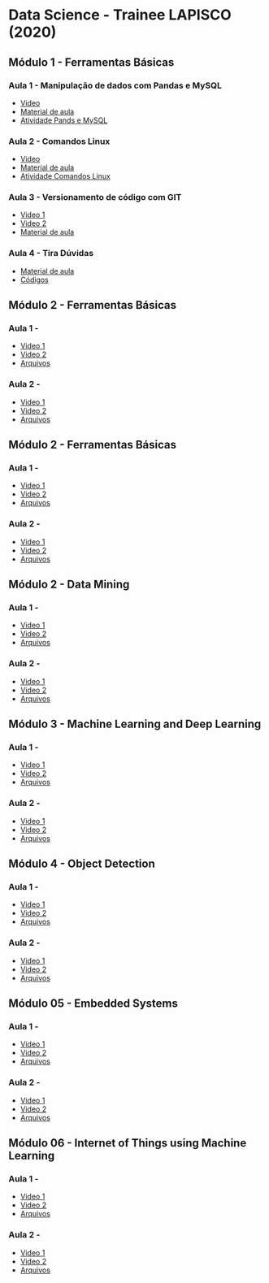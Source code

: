 # Data Science - Trainee LAPISCO (2020)

## Módulo 1 - Ferramentas Básicas
### Aula 1 - Manipulação de dados com Pandas e MySQL
* [Video]( https://youtu.be/W_ifpWMY8g4 )
* [Material de aula](https://github.com/reboucasfilhopedropedrosa/DataScienceTraineeLAPISCO/blob/9a51bfda00aeb4e3a233e1408aaaacc9cc329657/Arquivos%20-%20Módulo%201/Manipulação%20de%20dados%20-%20Pandas%20e%20MySQL.pdf)      
* [Atividade Pands e MySQL](https://github.com/reboucasfilhopedropedrosa/DataScienceTraineeLAPISCO/blob/daea9af9a45ceed680496983e1fb3d8b2c1845f6/Arquivos%20-%20Mo%CC%81dulo%201/1%20-%20manipula%C3%A7%C3%A3o_de_dados.pdf)

### Aula 2 - Comandos Linux 
* [Video]( https://youtu.be/fVW-5VPd1SE )
* [Material de aula](https://github.com/reboucasfilhopedropedrosa/DataScienceTraineeLAPISCO/blob/daea9af9a45ceed680496983e1fb3d8b2c1845f6/Arquivos%20-%20Mo%CC%81dulo%201/Aula%20Traineer%20-%20Comandos%20Linux.pdf)
* [ Atividade Comandos Linux ]( https://github.com/reboucasfilhopedropedrosa/DataScienceTraineeLAPISCO/blob/9a51bfda00aeb4e3a233e1408aaaacc9cc329657/Arquivos%20-%20Mo%CC%81dulo%201/2%20-%20Comandos_Linux.pdf ) 

### Aula 3 - Versionamento de código com GIT
* [Video 1]( https://youtu.be/a8kj7CQnL1I )
* [Video 2]( https://youtu.be/N9DyDjxAAtI )
* [Material de aula]( https://github.com/reboucasfilhopedropedrosa/DataScienceTraineeLAPISCO/blob/9a51bfda00aeb4e3a233e1408aaaacc9cc329657/Arquivos%20-%20Mo%CC%81dulo%201/Aula%20Trainee%20-%20Sistema%20de%20Versionamento%20GIT.pdf )

### Aula 4 - Tira Dúvidas
* [Material de aula]( https://github.com/reboucasfilhopedropedrosa/DataScienceTraineeLAPISCO/blob/22f09a326efddba3dcc725097d8ac8119e00c98a/Arquivos%20-%20Mo%CC%81dulo%201/Aula.ipynb )
* [Códigos]( https://github.com/reboucasfilhopedropedrosa/DataScienceTraineeLAPISCO/blob/22f09a326efddba3dcc725097d8ac8119e00c98a/Arquivos%20-%20Mo%CC%81dulo%201/notebook2script.py )

## Módulo 2 - Ferramentas Básicas

### Aula 1 - 
* [Video 1]()
* [Video 2]()
* [Arquivos](  )

### Aula 2 - 
* [Video 1]()
* [Video 2]()
* [Arquivos](  )



## Módulo 2 - Ferramentas Básicas

### Aula 1 - 
* [Video 1]()
* [Video 2]()
* [Arquivos](  )

### Aula 2 - 
* [Video 1]()
* [Video 2]()
* [Arquivos](  )



## Módulo 2 - Data Mining

### Aula 1 - 
* [Video 1]()
* [Video 2]()
* [Arquivos](  )

### Aula 2 - 
* [Video 1]()
* [Video 2]()
* [Arquivos](  )



## Módulo 3 - Machine Learning and Deep Learning

### Aula 1 - 
* [Video 1]()
* [Video 2]()
* [Arquivos](  )

### Aula 2 - 
* [Video 1]()
* [Video 2]()
* [Arquivos](  )


## Módulo 4 - Object Detection

### Aula 1 - 
* [Video 1]()
* [Video 2]()
* [Arquivos](  )

### Aula 2 - 
* [Video 1]()
* [Video 2]()
* [Arquivos](  )


## Módulo 05 - Embedded Systems

### Aula 1 - 
* [Video 1]()
* [Video 2]()
* [Arquivos](  )

### Aula 2 - 
* [Video 1]()
* [Video 2]()
* [Arquivos](  )


## Módulo 06 - Internet of Things using Machine Learning

### Aula 1 - 
* [Video 1]()
* [Video 2]()
* [Arquivos](  )

### Aula 2 - 
* [Video 1]()
* [Video 2]()
* [Arquivos](  )
